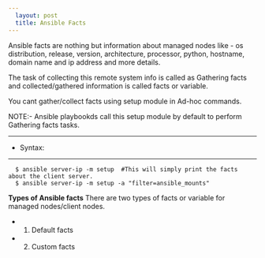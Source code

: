 ```yaml
---
  layout: post
  title: Ansible Facts
---
```


  Ansible facts are nothing but information about managed nodes like - os distribution, release, version, architecture, processor, python, hostname, domain name and ip address and more details.

  The task of collecting this remote system info is called as Gathering facts and collected/gathered information is called facts or variable.

  You cant gather/collect facts using setup module in Ad-hoc commands.

  NOTE:- Ansible playbookds call this setup module by default to perform Gathering facts tasks.

 ---
  - Syntax:

  ---
      $ ansible server-ip -m setup  #This will simply print the facts about the client server.
      $ ansible server-ip -m setup -a "filter=ansible_mounts" 


 **Types of Ansible facts**
   There are two types of facts or variable for managed nodes/client nodes.
   - 1. Default facts
   - 2. Custom facts



